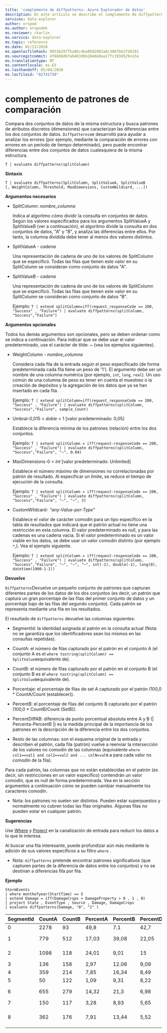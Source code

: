 ```yaml
---
title: 'complemento de diffpatterns: Azure Explorador de datos'
description: En este artículo se describe el complemento de diffpatterns en Azure Explorador de datos.
services: data-explorer
author: orspod
ms.author: orspodek
ms.reviewer: rkarlin
ms.service: data-explorer
ms.topic: reference
ms.date: 02/13/2020
ms.openlocfilehash: 9931b297f5a86c46a8502902a6c396fbb2fd4191
ms.sourcegitcommit: 4f68d6dbfa6463dbb284de0aa17fc193d529ce3a
ms.translationtype: MT
ms.contentlocale: es-ES
ms.lasthandoff: 05/04/2020
ms.locfileid: "82741730"
---
```

# <a name="diff-patterns-plugin"></a>complemento de patrones de comparación

Compara dos conjuntos de datos de la misma estructura y busca patrones de atributos discretos (dimensiones) que caracterizan las diferencias entre los dos conjuntos de datos.
 `Diffpatterns`se desarrolló para ayudar a analizar los errores (por ejemplo, mediante la comparación de errores con errores en un período de tiempo determinado), pero puede encontrar diferencias entre dos conjuntos de datos cualesquiera de la misma estructura. 

```kusto
T | evaluate diffpatterns(splitColumn)
```


**Sintaxis**

`T | evaluate diffpatterns(SplitColumn, SplitValueA, SplitValueB [, WeightColumn, Threshold, MaxDimensions, CustomWildcard, ...])` 

**Argumentos necesarios**

* SplitColumn: *nombre_columna*

    Indica al algoritmo cómo dividir la consulta en conjuntos de datos. Según los valores especificados para los argumentos SplitValueA y SplitValueB (ver a continuación), el algoritmo divide la consulta en dos conjuntos de datos, "A" y "B", y analiza las diferencias entre ellos. Por tanto, la columna dividida debe tener al menos dos valores distintos.

* SplitValueA - *cadena*

    Una representación de cadena de uno de los valores de SplitColumn que se especificó. Todas las filas que tienen este valor en su SplitColumn se consideran como conjunto de datos "A".

* SplitValueB - *cadena*

    Una representación de cadena de uno de los valores de SplitColumn que se especificó. Todas las filas que tienen este valor en su SplitColumn se consideran como conjunto de datos "B".

    Ejemplo: `T | extend splitColumn=iff(request_responseCode == 200, "Success" , "Failure") | evaluate diffpatterns(splitColumn, "Success","Failure") `

**Argumentos opcionales**

Todos los demás argumentos son opcionales, pero se deben ordenar como se indica a continuación. Para indicar que se debe usar el valor predeterminado, use el carácter de tilde: ~ (vea los ejemplos siguientes).

* WeightColumn - *nombre_columna*

    Considera cada fila de la entrada según el peso especificado (de forma predeterminada cada fila tiene un peso de '1'). El argumento debe ser un nombre de una columna numérica (por ejemplo, `int`, `long`, `real`).
    Un uso común de una columna de peso es tener en cuenta el muestreo o la creación de depósitos y la agregación de los datos que ya se han insertado en cada fila.
    
    Ejemplo: `T | extend splitColumn=iff(request_responseCode == 200, "Success" , "Failure") | evaluate diffpatterns(splitColumn, "Success","Failure", sample_Count) `

* Umbral-0,015 < *doble* < 1 [valor predeterminado: 0,05]

    Establece la diferencia mínima de los patrones (relación) entre los dos conjuntos.

    Ejemplo: `T | extend splitColumn = iff(request-responseCode == 200, "Success" , "Failure") | evaluate diffpatterns(splitColumn, "Success","Failure", "~", 0.04)`

* MaxDimensions-0 < *int* [valor predeterminado: Unlimited]

    Establece el número máximo de dimensiones no correlacionadas por patrón de resultado. Al especificar un límite, se reduce el tiempo de ejecución de la consulta.

    Ejemplo: `T | extend splitColumn = iff(request-responseCode == 200, "Success" , "Failure") | evaluate diffpatterns(splitColumn, "Success","Failure", "~", "~", 3)`

* CustomWildcard- *"any-Value-per-Type"*

    Establece el valor de carácter comodín para un tipo específico en la tabla de resultados que indicará que el patrón actual no tiene una restricción en esta columna.
    El valor predeterminado es null, y para las cadenas es una cadena vacía. Si el valor predeterminado es un valor viable en los datos, se debe usar un valor comodín distinto (por ejemplo `*`,).
    Vea el ejemplo siguiente.

    Ejemplo: `T | extend splitColumn = iff(request-responseCode == 200, "Success" , "Failure") | evaluate diffpatterns(splitColumn, "Success","Failure", "~", "~", "~", int(-1), double(-1), long(0), datetime(1900-1-1))`

**Devuelve**

`Diffpatterns`Devuelve un pequeño conjunto de patrones que capturan diferentes partes de los datos de los dos conjuntos (es decir, un patrón que captura un gran porcentaje de las filas del primer conjunto de datos y un porcentaje bajo de las filas del segundo conjunto). Cada patrón se representa mediante una fila en los resultados.

El resultado de `diffpatterns` devuelve las columnas siguientes:

* SegmentId: la identidad asignada al patrón en la consulta actual (Nota: no se garantiza que los identificadores sean los mismos en las consultas repetidas).

* CountA: el número de filas capturado por el patrón en el conjunto A (el conjunto A es el `where tostring(splitColumn) == SplitValueA`equivalente de).

* CountB: el número de filas capturado por el patrón en el conjunto B (el conjunto B es el `where tostring(splitColumn) == SplitValueB`equivalente de).

* Porcentaje: el porcentaje de filas de set A capturado por el patrón (100,0 * CountA/Count (establecer)).

* PercentB: el porcentaje de filas del conjunto B capturado por el patrón (100,0 * CountB/Count (SetB)).

* PercentDiffAB: diferencia de punto porcentual absoluta entre A y B (| Percenta-PercentB |) es la medida principal de la importancia de los patrones en la descripción de la diferencia entre los dos conjuntos.

* Resto de las columnas: son el esquema original de la entrada y describen el patrón, cada fila (patrón) vuelve a reenviar la intersección de los valores no comodín de las columnas (equivalente `where col1==val1 and col2==val2 and ... colN=valN` a para cada valor no comodín de la fila).

Para cada patrón, las columnas que no están establecidas en el patrón (es decir, sin restricciones en un valor específico) contendrán un valor comodín, que es null de forma predeterminada. Vea en la sección argumentos a continuación cómo se pueden cambiar manualmente los caracteres comodín.

* Nota: los patrones no suelen ser distintos. Pueden estar superpuestos y normalmente no cubren todas las filas originales. Algunas filas no pueden estar en cualquier patrón.


**Sugerencias**

Use [Where](./whereoperator.md) y [Project](./projectoperator.md) en la canalización de entrada para reducir los datos a lo que le interesa.

Al buscar una fila interesante, puede profundizar aún más mediante la adición de sus valores específicos a su filtro `where` .

* Nota: `diffpatterns` pretende encontrar patrones significativos (que capturen partes de la diferencia de datos entre los conjuntos) y no se destinan a diferencias fila por fila.

**Ejemplo**

```kusto
StormEvents 
| where monthofyear(StartTime) == 5
| extend Damage = iff(DamageCrops + DamageProperty > 0 , 1 , 0)
| project State , EventType , Source , Damage, DamageCrops
| evaluate diffpatterns(Damage, "0", "1" )
```

|SegmentId|CountA|CountB|PercentA|PercentB|PercentDiffAB|Estado|EventType|Source|DamageCrops|
|---|---|---|---|---|---|---|---|---|---|
|0|2278|93|49,8|7.1|42,7||Granizo||0|
|1|779|512|17,03|39,08|22,05||Viento de tormenta|||
|2|1098|118|24,01|9,01|15|||Observador entrenado|0|
|3|136|158|2,97|12.06|9,09|||Periódico||
|4|359|214|7,85|16,34|8,49||Riada|||
|5|50|122|1,09|9,31|8,22|IOWA||||
|6|655|279|14,32|21,3|6,98|||Cuerpos de seguridad||
|7|150|117|3,28|8,93|5,65||Inundación|||
|8|362|176|7,91|13,44|5,52|||Administrador de emergencia||

